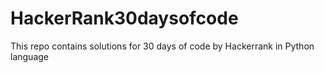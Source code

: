 # HackerRank30daysofcode
This repo contains solutions for 30 days of code by Hackerrank in Python language

